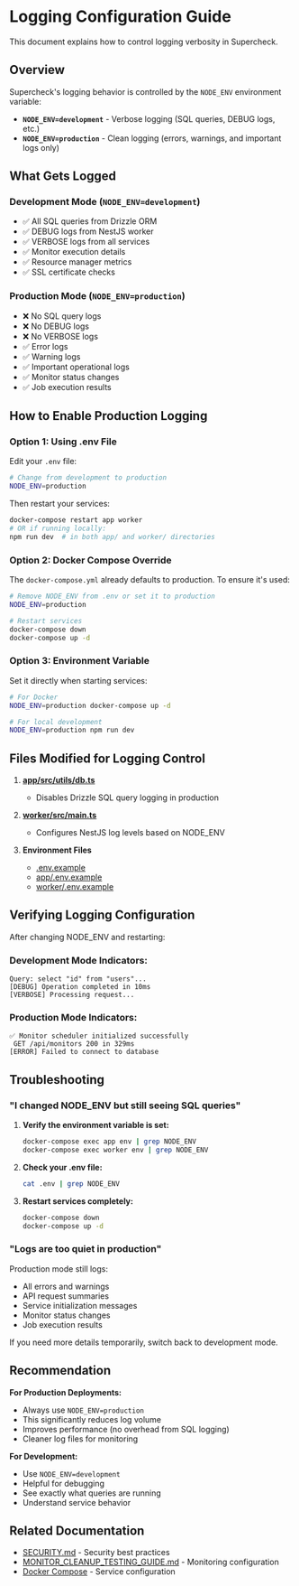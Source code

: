 # Logging Configuration Guide

This document explains how to control logging verbosity in Supercheck.

## Overview

Supercheck's logging behavior is controlled by the `NODE_ENV` environment variable:

- **`NODE_ENV=development`** - Verbose logging (SQL queries, DEBUG logs, etc.)
- **`NODE_ENV=production`** - Clean logging (errors, warnings, and important logs only)

## What Gets Logged

### Development Mode (`NODE_ENV=development`)
- ✅ All SQL queries from Drizzle ORM
- ✅ DEBUG logs from NestJS worker
- ✅ VERBOSE logs from all services
- ✅ Monitor execution details
- ✅ Resource manager metrics
- ✅ SSL certificate checks

### Production Mode (`NODE_ENV=production`)
- ❌ No SQL query logs
- ❌ No DEBUG logs
- ❌ No VERBOSE logs
- ✅ Error logs
- ✅ Warning logs
- ✅ Important operational logs
- ✅ Monitor status changes
- ✅ Job execution results

## How to Enable Production Logging

### Option 1: Using .env File

Edit your `.env` file:

```bash
# Change from development to production
NODE_ENV=production
```

Then restart your services:

```bash
docker-compose restart app worker
# OR if running locally:
npm run dev  # in both app/ and worker/ directories
```

### Option 2: Docker Compose Override

The `docker-compose.yml` already defaults to production. To ensure it's used:

```bash
# Remove NODE_ENV from .env or set it to production
NODE_ENV=production

# Restart services
docker-compose down
docker-compose up -d
```

### Option 3: Environment Variable

Set it directly when starting services:

```bash
# For Docker
NODE_ENV=production docker-compose up -d

# For local development
NODE_ENV=production npm run dev
```

## Files Modified for Logging Control

1. **[app/src/utils/db.ts](../app/src/utils/db.ts)**
   - Disables Drizzle SQL query logging in production

2. **[worker/src/main.ts](../worker/src/main.ts)**
   - Configures NestJS log levels based on NODE_ENV

3. **Environment Files**
   - [.env.example](../.env.example)
   - [app/.env.example](../app/.env.example)
   - [worker/.env.example](../worker/.env.example)

## Verifying Logging Configuration

After changing NODE_ENV and restarting:

### Development Mode Indicators:
```
Query: select "id" from "users"...
[DEBUG] Operation completed in 10ms
[VERBOSE] Processing request...
```

### Production Mode Indicators:
```
✅ Monitor scheduler initialized successfully
 GET /api/monitors 200 in 329ms
[ERROR] Failed to connect to database
```

## Troubleshooting

### "I changed NODE_ENV but still seeing SQL queries"

1. **Verify the environment variable is set:**
   ```bash
   docker-compose exec app env | grep NODE_ENV
   docker-compose exec worker env | grep NODE_ENV
   ```

2. **Check your .env file:**
   ```bash
   cat .env | grep NODE_ENV
   ```

3. **Restart services completely:**
   ```bash
   docker-compose down
   docker-compose up -d
   ```

### "Logs are too quiet in production"

Production mode still logs:
- All errors and warnings
- API request summaries
- Service initialization messages
- Monitor status changes
- Job execution results

If you need more details temporarily, switch back to development mode.

## Recommendation

**For Production Deployments:**
- Always use `NODE_ENV=production`
- This significantly reduces log volume
- Improves performance (no overhead from SQL logging)
- Cleaner log files for monitoring

**For Development:**
- Use `NODE_ENV=development`
- Helpful for debugging
- See exactly what queries are running
- Understand service behavior

## Related Documentation

- [SECURITY.md](../SECURITY.md) - Security best practices
- [MONITOR_CLEANUP_TESTING_GUIDE.md](./MONITOR_CLEANUP_TESTING_GUIDE.md) - Monitoring configuration
- [Docker Compose](../docker-compose.yml) - Service configuration
